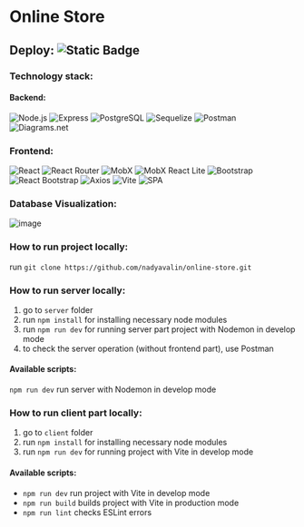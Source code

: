 # Online Store

## Deploy: ![Static Badge](https://img.shields.io/badge/in_progress-ff4444)

### Technology stack:
#### Backend:
![Node.js](https://img.shields.io/badge/node.js-%2368A063.svg?style=for-the-badge&logo=node.js&logoColor=white)
![Express](https://img.shields.io/badge/express-%23000000.svg?style=for-the-badge&logo=express&logoColor=white)
![PostgreSQL](https://img.shields.io/badge/postgresql-%23336791.svg?style=for-the-badge&logo=postgresql&logoColor=white)
![Sequelize](https://img.shields.io/badge/sequelize-%2300A3E0.svg?style=for-the-badge&logo=sequelize&logoColor=white)
![Postman](https://img.shields.io/badge/postman-%23FF6C37.svg?style=for-the-badge&logo=postman&logoColor=white)
![Diagrams.net](https://img.shields.io/badge/diagrams.net-%23F08705.svg?style=for-the-badge&logo=diagramsnet&logoColor=white)

### Frontend:
![React](https://img.shields.io/badge/react-%2320232a.svg?style=for-the-badge&logo=react&logoColor=%2361DAFB)
![React Router](https://img.shields.io/badge/react_router-%23CA4245.svg?style=for-the-badge&logo=react-router&logoColor=white)
![MobX](https://img.shields.io/badge/mobx-%23FF9955.svg?style=for-the-badge&logo=mobx&logoColor=white)
![MobX React Lite](https://img.shields.io/badge/mobx_react_lite-%23FF9955.svg?style=for-the-badge&logo=mobx&logoColor=white)
![Bootstrap](https://img.shields.io/badge/bootstrap-%23563D7C.svg?style=for-the-badge&logo=bootstrap&logoColor=white)
![React Bootstrap](https://img.shields.io/badge/react_bootstrap-%23563D7C.svg?style=for-the-badge&logo=bootstrap&logoColor=white)
![Axios](https://img.shields.io/badge/axios-%235A29E4.svg?style=for-the-badge&logo=axios&logoColor=white)
![Vite](https://img.shields.io/badge/Vite-%23646CFF.svg?style=for-the-badge&logo=vite&logoColor=white)
![SPA](https://img.shields.io/badge/SPA-%23007ACC.svg?style=for-the-badge)

### Database Visualization:
![image](https://github.com/user-attachments/assets/14d8011d-8a33-4a0b-af6d-0cf854040137)

### How to run project locally:
run `git clone https://github.com/nadyavalin/online-store.git`

### How to run server locally:
1. go to `server` folder
2. run `npm install` for installing necessary node modules
3. run `npm run dev` for running server part project with Nodemon in develop mode
4. to check the server operation (without frontend part), use Postman

#### Available scripts:
`npm run dev` run server with Nodemon in develop mode

### How to run client part locally:
1. go to `client` folder
2. run `npm install` for installing necessary node modules
3. run `npm run dev` for running project with Vite in develop mode

#### Available scripts:
- `npm run dev` run project with Vite in develop mode
- `npm run build` builds project with Vite in production mode
- `npm run lint` checks ESLint errors
